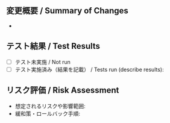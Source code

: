 ## 変更概要 / Summary of Changes
- 

## テスト結果 / Test Results
- [ ] テスト未実施 / Not run
- [ ] テスト実施済み（結果を記載） / Tests run (describe results):

## リスク評価 / Risk Assessment
- 想定されるリスクや影響範囲:
- 緩和策・ロールバック手順:

